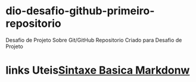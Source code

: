 # dio-desafio-github-primeiro-repositorio
Desafio de Projeto Sobre Git/GitHub 
Repositorio Criado para Desafio de Projeto

#  links Uteis[Sintaxe Basica Markdonw](https://www.markdownguide.org/getting-started/)

